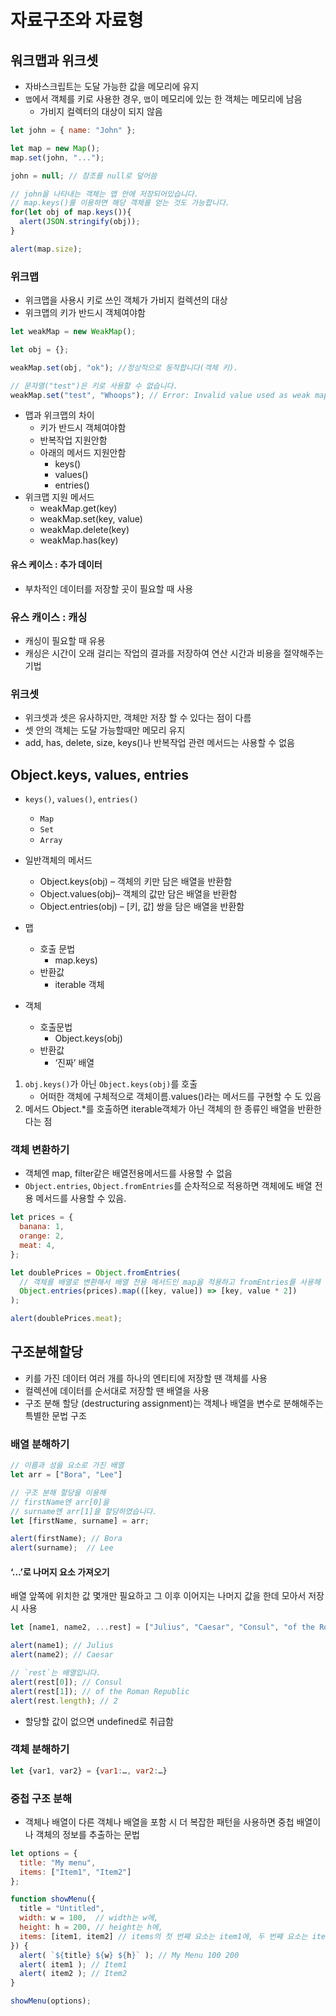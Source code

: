 # 자료구조와 자료형

## 워크맵과 위크셋

- 자바스크립트는 도달 가능한 값을 메모리에 유지
- `맵`에서 객체를 키로 사용한 경우, `맵`이 메모리에 있는 한 객체는 메모리에 남음
	- 가비지 컬렉터의 대상이 되지 않음
``` javascript
let john = { name: "John" };

let map = new Map();
map.set(john, "...");

john = null; // 참조를 null로 덮어씀

// john을 나타내는 객체는 맵 안에 저장되어있습니다.
// map.keys()를 이용하면 해당 객체를 얻는 것도 가능합니다.
for(let obj of map.keys()){
  alert(JSON.stringify(obj));
}

alert(map.size);
```

### 위크맵
- 위크맵을 사용시 키로 쓰인 객체가 가비지 컬렉션의 대상
- 위크맵의 키가 반드시 객체여야함
```javascript
let weakMap = new WeakMap();

let obj = {};

weakMap.set(obj, "ok"); //정상적으로 동작합니다(객체 키).

// 문자열("test")은 키로 사용할 수 없습니다.
weakMap.set("test", "Whoops"); // Error: Invalid value used as weak map key
```

- 맵과 위크맵의 차이
	- 키가 반드시 객체여야함
	- 반복작업 지원안함
	- 아래의 메서드 지원안함 
		- keys()
		- values()
		- entries()
- 위크맵 지원 메서드
	- weakMap.get(key)
	* weakMap.set(key, value)
	* weakMap.delete(key)
	* weakMap.has(key)
#### 유스 케이스 : 추가 데이터
- 부차적인 데이터를 저장할 곳이 필요할 때 사용
### 유스 캐이스 : 캐싱
- 캐싱이 필요할 때 유용
- 캐싱은 시간이 오래 걸리는 작업의 결과를 저장하여 연산 시간과 비용을 절약해주는 기법
### 위크셋
- 위크셋과 셋은 유사하지만, 객체만 저장 할 수 있다는 점이 다름
- 셋 안의 객체는 도달 가능할때만 메모리 유지
- add, has, delete, size, keys()나 반복작업 관련 메서드는 사용할 수 없음


## Object.keys, values, entries
- `keys()`, `values()`, `entries()` 
	- `Map`
	- `Set`
	- `Array`
- 일반객체의 메서드
	-  Object.keys(obj)  – 객체의 키만 담은 배열을 반환함
	*  Object.values(obj)– 객체의 값만 담은 배열을 반환함
	*  Object.entries(obj) – [키, 값] 쌍을 담은 배열을 반환함

- 맵
	- 호출 문법 
		- map.keys)
	- 반환값
		- iterable 객체
- 객체
	- 호출문법
		- Object.keys(obj)
	- 반환값
		- ‘진짜’ 배열

1. `obj.keys()`가 아닌 `Object.keys(obj)`를 호출
	- 어떠한 객체에 구체적으로 객체이름.values()라는 메서드를 구현할 수 도 있음
2. 메서드 Object.*를 호출하면 iterable객체가 아닌 객체의 한 종류인 배열을 반환한다는 점

### 객체 변환하기
- 객체엔 map, filter같은 배열전용메서드를 사용할 수 없음
- `Object.entries`, `Object.fromEntries`를 순차적으로 적용하면 객체에도 배열 전용 메서드를 사용할 수 있음.
```javascript
let prices = {
  banana: 1,
  orange: 2,
  meat: 4,
};

let doublePrices = Object.fromEntries(
  // 객체를 배열로 변환해서 배열 전용 메서드인 map을 적용하고 fromEntries를 사용해 배열을 다시 객체로 되돌립니다.
  Object.entries(prices).map(([key, value]) => [key, value * 2])
);

alert(doublePrices.meat); 
```

## 구조분해할당 
- 키를 가진 데이터 여러 개를 하나의 엔티티에 저장할 땐 객체를 사용
- 컬렉션에 데이터를 순서대로 저장할 땐 배열을 사용
- 구조 분해 할당 (destructuring assignment)는 객체나 배열을 변수로 분해해주는 특별한 문법 구조

### 배열 분해하기
```javascript
// 이름과 성을 요소로 가진 배열
let arr = ["Bora", "Lee"]

// 구조 분해 할당을 이용해
// firstName엔 arr[0]을
// surname엔 arr[1]을 할당하였습니다.
let [firstName, surname] = arr;

alert(firstName); // Bora
alert(surname);  // Lee
```

#### ‘…’로 나머지 요소 가져오기
배열 앞쪽에 위치한 값 몇개만 필요하고 그 이후 이어지는 나머지 값을 한데 모아서 저장시 사용
```javascript
let [name1, name2, ...rest] = ["Julius", "Caesar", "Consul", "of the Roman Republic"];

alert(name1); // Julius
alert(name2); // Caesar

// `rest`는 배열입니다.
alert(rest[0]); // Consul
alert(rest[1]); // of the Roman Republic
alert(rest.length); // 2
```
- 할당할 값이 없으면 undefined로 취급함

### 객체 분해하기
```javascript
let {var1, var2} = {var1:…, var2:…}
```

### 중첩 구조 분해
- 객체나 배열이 다른 객체나 배열을 포함 시 더 복잡한 패턴을 사용하면 중첩 배열이나 객체의 정보를 추출하는 문법
```javascript
let options = {
  title: "My menu",
  items: ["Item1", "Item2"]
};

function showMenu({
  title = "Untitled",
  width: w = 100,  // width는 w에,
  height: h = 200, // height는 h에,
  items: [item1, item2] // items의 첫 번째 요소는 item1에, 두 번째 요소는 item2에 할당함
}) {
  alert( `${title} ${w} ${h}` ); // My Menu 100 200
  alert( item1 ); // Item1
  alert( item2 ); // Item2
}

showMenu(options);
```